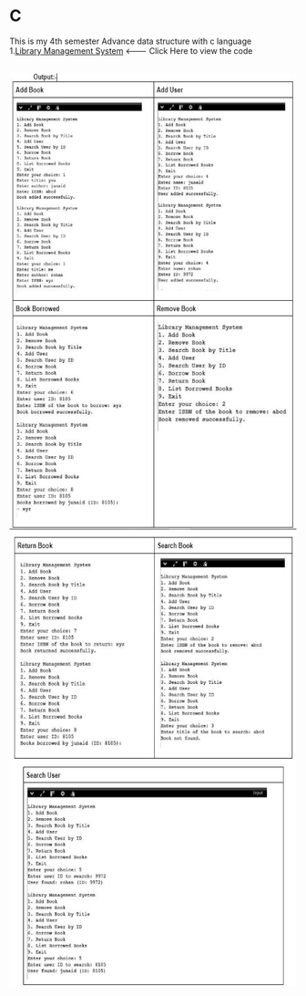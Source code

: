 # C
This is my 4th semester Advance data structure with c language
<br>
1.<a href="main.c">Library Management System</a> <--- Click Here to view the code

<br>
<img src="1.JPG" width="700" height="800"><br>
<img src="2.JPG" width="700" height="800"><br>
